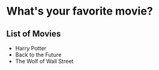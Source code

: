 # What's your favorite movie?

## List of Movies  
- Harry Potter    
- Back to the Future
- The Wolf of Wall Street
